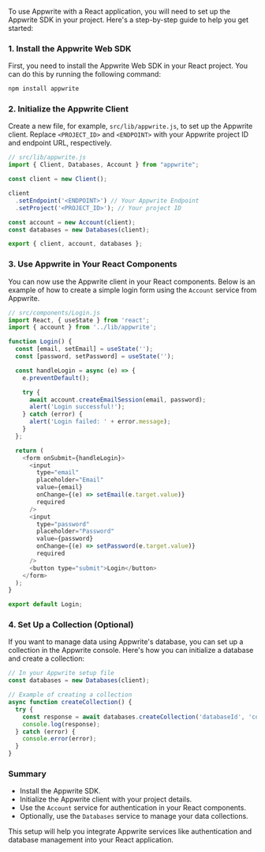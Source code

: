 To use Appwrite with a React application, you will need to set up the Appwrite SDK in your project. Here's a step-by-step guide to help you get started:

### 1. Install the Appwrite Web SDK

First, you need to install the Appwrite Web SDK in your React project. You can do this by running the following command:

```bash
npm install appwrite
```

### 2. Initialize the Appwrite Client

Create a new file, for example, `src/lib/appwrite.js`, to set up the Appwrite client. Replace `<PROJECT_ID>` and `<ENDPOINT>` with your Appwrite project ID and endpoint URL, respectively.

```javascript
// src/lib/appwrite.js
import { Client, Databases, Account } from "appwrite";

const client = new Client();

client
  .setEndpoint('<ENDPOINT>') // Your Appwrite Endpoint
  .setProject('<PROJECT_ID>'); // Your project ID

const account = new Account(client);
const databases = new Databases(client);

export { client, account, databases };
```

### 3. Use Appwrite in Your React Components

You can now use the Appwrite client in your React components. Below is an example of how to create a simple login form using the `Account` service from Appwrite.

```javascript
// src/components/Login.js
import React, { useState } from 'react';
import { account } from '../lib/appwrite';

function Login() {
  const [email, setEmail] = useState('');
  const [password, setPassword] = useState('');

  const handleLogin = async (e) => {
    e.preventDefault();

    try {
      await account.createEmailSession(email, password);
      alert('Login successful!');
    } catch (error) {
      alert('Login failed: ' + error.message);
    }
  };

  return (
    <form onSubmit={handleLogin}>
      <input
        type="email"
        placeholder="Email"
        value={email}
        onChange={(e) => setEmail(e.target.value)}
        required
      />
      <input
        type="password"
        placeholder="Password"
        value={password}
        onChange={(e) => setPassword(e.target.value)}
        required
      />
      <button type="submit">Login</button>
    </form>
  );
}

export default Login;
```

### 4. Set Up a Collection (Optional)

If you want to manage data using Appwrite's database, you can set up a collection in the Appwrite console. Here's how you can initialize a database and create a collection:

```javascript
// In your Appwrite setup file
const databases = new Databases(client);

// Example of creating a collection
async function createCollection() {
  try {
    const response = await databases.createCollection('databaseId', 'collectionId', 'Collection Name');
    console.log(response);
  } catch (error) {
    console.error(error);
  }
}
```

### Summary

- Install the Appwrite SDK.
- Initialize the Appwrite client with your project details.
- Use the `Account` service for authentication in your React components.
- Optionally, use the `Databases` service to manage your data collections.

This setup will help you integrate Appwrite services like authentication and database management into your React application.